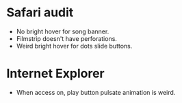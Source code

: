 # Safari audit

* No bright hover for song banner.
* Filmstrip doesn't have perforations.
* Weird bright hover for dots slide buttons.

# Internet Explorer

* When access on, play button pulsate animation is weird.